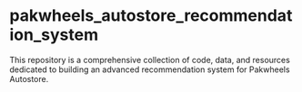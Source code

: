 # pakwheels_autostore_recommendation_system
This repository is a comprehensive collection of code, data, and resources dedicated to building an advanced recommendation system for Pakwheels Autostore.
